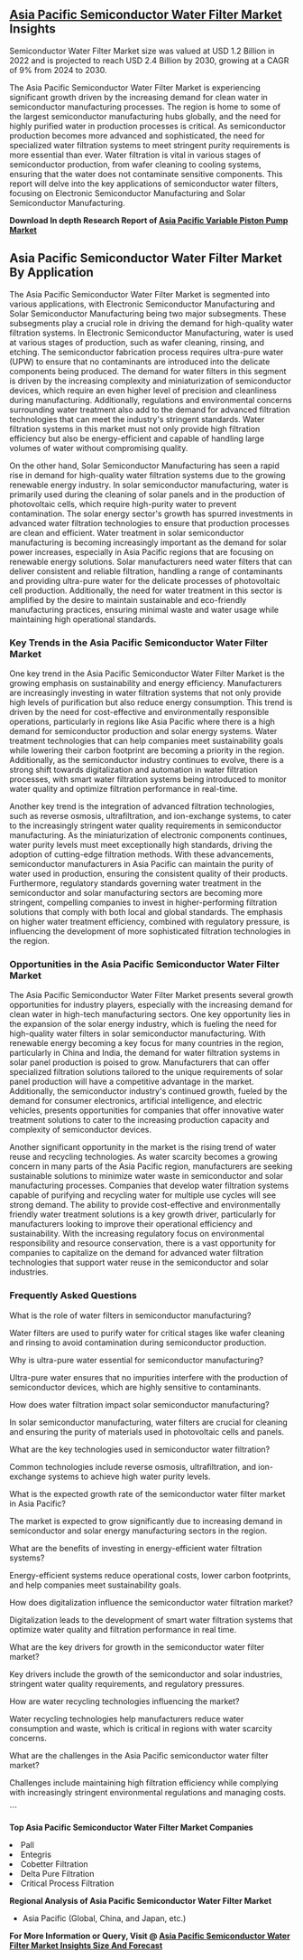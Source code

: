 <h2><a href="https://www.verifiedmarketreports.com/download-sample/?rid=307064&amp;utm_source=Github-Feb&amp;utm_medium=225" target="_blank">Asia Pacific Semiconductor Water Filter Market</a> Insights</h2><p>Semiconductor Water Filter Market size was valued at USD 1.2 Billion in 2022 and is projected to reach USD 2.4 Billion by 2030, growing at a CAGR of 9% from 2024 to 2030.</p><p><p>The Asia Pacific Semiconductor Water Filter Market is experiencing significant growth driven by the increasing demand for clean water in semiconductor manufacturing processes. The region is home to some of the largest semiconductor manufacturing hubs globally, and the need for highly purified water in production processes is critical. As semiconductor production becomes more advanced and sophisticated, the need for specialized water filtration systems to meet stringent purity requirements is more essential than ever. Water filtration is vital in various stages of semiconductor production, from wafer cleaning to cooling systems, ensuring that the water does not contaminate sensitive components. This report will delve into the key applications of semiconductor water filters, focusing on Electronic Semiconductor Manufacturing and Solar Semiconductor Manufacturing. <p><strong>Download In depth Research Report of <a href="https://www.verifiedmarketreports.com/download-sample/?rid=236118&amp;utm_source=Pulse-Dec&amp;utm_medium=225" target="_blank">Asia Pacific Variable Piston Pump Market</a></strong></p></p> <h2>Asia Pacific Semiconductor Water Filter Market By Application</h2> <p>The Asia Pacific Semiconductor Water Filter Market is segmented into various applications, with Electronic Semiconductor Manufacturing and Solar Semiconductor Manufacturing being two major subsegments. These subsegments play a crucial role in driving the demand for high-quality water filtration systems. In Electronic Semiconductor Manufacturing, water is used at various stages of production, such as wafer cleaning, rinsing, and etching. The semiconductor fabrication process requires ultra-pure water (UPW) to ensure that no contaminants are introduced into the delicate components being produced. The demand for water filters in this segment is driven by the increasing complexity and miniaturization of semiconductor devices, which require an even higher level of precision and cleanliness during manufacturing. Additionally, regulations and environmental concerns surrounding water treatment also add to the demand for advanced filtration technologies that can meet the industry's stringent standards. Water filtration systems in this market must not only provide high filtration efficiency but also be energy-efficient and capable of handling large volumes of water without compromising quality. <p>On the other hand, Solar Semiconductor Manufacturing has seen a rapid rise in demand for high-quality water filtration systems due to the growing renewable energy industry. In solar semiconductor manufacturing, water is primarily used during the cleaning of solar panels and in the production of photovoltaic cells, which require high-purity water to prevent contamination. The solar energy sector's growth has spurred investments in advanced water filtration technologies to ensure that production processes are clean and efficient. Water treatment in solar semiconductor manufacturing is becoming increasingly important as the demand for solar power increases, especially in Asia Pacific regions that are focusing on renewable energy solutions. Solar manufacturers need water filters that can deliver consistent and reliable filtration, handling a range of contaminants and providing ultra-pure water for the delicate processes of photovoltaic cell production. Additionally, the need for water treatment in this sector is amplified by the desire to maintain sustainable and eco-friendly manufacturing practices, ensuring minimal waste and water usage while maintaining high operational standards. <h3>Key Trends in the Asia Pacific Semiconductor Water Filter Market</h3> <p>One key trend in the Asia Pacific Semiconductor Water Filter Market is the growing emphasis on sustainability and energy efficiency. Manufacturers are increasingly investing in water filtration systems that not only provide high levels of purification but also reduce energy consumption. This trend is driven by the need for cost-effective and environmentally responsible operations, particularly in regions like Asia Pacific where there is a high demand for semiconductor production and solar energy systems. Water treatment technologies that can help companies meet sustainability goals while lowering their carbon footprint are becoming a priority in the region. Additionally, as the semiconductor industry continues to evolve, there is a strong shift towards digitalization and automation in water filtration processes, with smart water filtration systems being introduced to monitor water quality and optimize filtration performance in real-time. <p>Another key trend is the integration of advanced filtration technologies, such as reverse osmosis, ultrafiltration, and ion-exchange systems, to cater to the increasingly stringent water quality requirements in semiconductor manufacturing. As the miniaturization of electronic components continues, water purity levels must meet exceptionally high standards, driving the adoption of cutting-edge filtration methods. With these advancements, semiconductor manufacturers in Asia Pacific can maintain the purity of water used in production, ensuring the consistent quality of their products. Furthermore, regulatory standards governing water treatment in the semiconductor and solar manufacturing sectors are becoming more stringent, compelling companies to invest in higher-performing filtration solutions that comply with both local and global standards. The emphasis on higher water treatment efficiency, combined with regulatory pressure, is influencing the development of more sophisticated filtration technologies in the region. <h3>Opportunities in the Asia Pacific Semiconductor Water Filter Market</h3> <p>The Asia Pacific Semiconductor Water Filter Market presents several growth opportunities for industry players, especially with the increasing demand for clean water in high-tech manufacturing sectors. One key opportunity lies in the expansion of the solar energy industry, which is fueling the need for high-quality water filters in solar semiconductor manufacturing. With renewable energy becoming a key focus for many countries in the region, particularly in China and India, the demand for water filtration systems in solar panel production is poised to grow. Manufacturers that can offer specialized filtration solutions tailored to the unique requirements of solar panel production will have a competitive advantage in the market. Additionally, the semiconductor industry's continued growth, fueled by the demand for consumer electronics, artificial intelligence, and electric vehicles, presents opportunities for companies that offer innovative water treatment solutions to cater to the increasing production capacity and complexity of semiconductor devices. <p>Another significant opportunity in the market is the rising trend of water reuse and recycling technologies. As water scarcity becomes a growing concern in many parts of the Asia Pacific region, manufacturers are seeking sustainable solutions to minimize water waste in semiconductor and solar manufacturing processes. Companies that develop water filtration systems capable of purifying and recycling water for multiple use cycles will see strong demand. The ability to provide cost-effective and environmentally friendly water treatment solutions is a key growth driver, particularly for manufacturers looking to improve their operational efficiency and sustainability. With the increasing regulatory focus on environmental responsibility and resource conservation, there is a vast opportunity for companies to capitalize on the demand for advanced water filtration technologies that support water reuse in the semiconductor and solar industries. <h3>Frequently Asked Questions</h3> <p>What is the role of water filters in semiconductor manufacturing? </p> <p>Water filters are used to purify water for critical stages like wafer cleaning and rinsing to avoid contamination during semiconductor production.</p> <p>Why is ultra-pure water essential for semiconductor manufacturing? </p> <p>Ultra-pure water ensures that no impurities interfere with the production of semiconductor devices, which are highly sensitive to contaminants.</p> <p>How does water filtration impact solar semiconductor manufacturing? </p> <p>In solar semiconductor manufacturing, water filters are crucial for cleaning and ensuring the purity of materials used in photovoltaic cells and panels.</p> <p>What are the key technologies used in semiconductor water filtration? </p> <p>Common technologies include reverse osmosis, ultrafiltration, and ion-exchange systems to achieve high water purity levels.</p> <p>What is the expected growth rate of the semiconductor water filter market in Asia Pacific? </p> <p>The market is expected to grow significantly due to increasing demand in semiconductor and solar energy manufacturing sectors in the region.</p> <p>What are the benefits of investing in energy-efficient water filtration systems? </p> <p>Energy-efficient systems reduce operational costs, lower carbon footprints, and help companies meet sustainability goals.</p> <p>How does digitalization influence the semiconductor water filtration market? </p> <p>Digitalization leads to the development of smart water filtration systems that optimize water quality and filtration performance in real time.</p> <p>What are the key drivers for growth in the semiconductor water filter market? </p> <p>Key drivers include the growth of the semiconductor and solar industries, stringent water quality requirements, and regulatory pressures.</p> <p>How are water recycling technologies influencing the market? </p> <p>Water recycling technologies help manufacturers reduce water consumption and waste, which is critical in regions with water scarcity concerns.</p> <p>What are the challenges in the Asia Pacific semiconductor water filter market? </p> <p>Challenges include maintaining high filtration efficiency while complying with increasingly stringent environmental regulations and managing costs.</p> ```</p><p><strong>Top Asia Pacific Semiconductor Water Filter Market Companies</strong></p><div data-test-id=""><p><li>Pall</li><li> Entegris</li><li> Cobetter Filtration</li><li> Delta Pure Filtration</li><li> Critical Process Filtration</li></p><div><strong>Regional Analysis of&nbsp;Asia Pacific Semiconductor Water Filter Market</strong></div><ul><li dir="ltr"><p dir="ltr">Asia Pacific (Global, China, and Japan, etc.)</p></li></ul><p><strong>For More Information or Query, Visit @&nbsp;</strong><strong><a href="https://www.verifiedmarketreports.com/product/semiconductor-water-filter-market/?utm_source=Github-Feb&amp;utm_medium=225" target="_blank">Asia Pacific Semiconductor Water Filter Market Insights Size And Forecast</a></strong></p></div><h2>&nbsp;</h2><div data-test-id="">&nbsp;</div>
